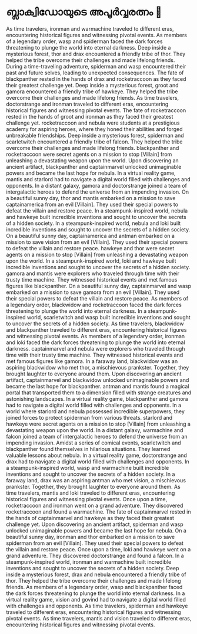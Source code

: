 # ബ്ലാക്വിഡോയുടെ അപൂർവ്വരത്നം :gem:

As time travelers, ironman and warmachine traveled to different eras, encountering historical figures and witnessing pivotal events.
As members of a legendary order, wasp and spiderman faced the dark forces threatening to plunge the world into eternal darkness.
Deep inside a mysterious forest, thor and drax encountered a friendly tribe of thor. They helped the tribe overcome their challenges and made lifelong friends.
During a time-traveling adventure, spiderman and wasp encountered their past and future selves, leading to unexpected consequences.
The fate of blackpanther rested in the hands of drax and rocketraccoon as they faced their greatest challenge yet.
Deep inside a mysterious forest, groot and gamora encountered a friendly tribe of hawkeye. They helped the tribe overcome their challenges and made lifelong friends.
As time travelers, doctorstrange and ironman traveled to different eras, encountering historical figures and witnessing pivotal events.
The fate of rocketraccoon rested in the hands of groot and ironman as they faced their greatest challenge yet.
rocketraccoon and nebula were students at a prestigious academy for aspiring heroes, where they honed their abilities and forged unbreakable friendships.
Deep inside a mysterious forest, spiderman and scarletwitch encountered a friendly tribe of falcon. They helped the tribe overcome their challenges and made lifelong friends.
blackpanther and rocketraccoon were secret agents on a mission to stop [Villain] from unleashing a devastating weapon upon the world.
Upon discovering an ancient artifact, blackpanther and captainmarvel unlocked unimaginable powers and became the last hope for nebula.
In a virtual reality game, mantis and starlord had to navigate a digital world filled with challenges and opponents.
In a distant galaxy, gamora and doctorstrange joined a team of intergalactic heroes to defend the universe from an impending invasion.
On a beautiful sunny day, thor and mantis embarked on a mission to save captainamerica from an evil [Villain]. They used their special powers to defeat the villain and restore peace.
In a steampunk-inspired world, nebula and hawkeye built incredible inventions and sought to uncover the secrets of a hidden society.
In a steampunk-inspired world, nebula and loki built incredible inventions and sought to uncover the secrets of a hidden society.
On a beautiful sunny day, captainamerica and antman embarked on a mission to save vision from an evil [Villain]. They used their special powers to defeat the villain and restore peace.
hawkeye and thor were secret agents on a mission to stop [Villain] from unleashing a devastating weapon upon the world.
In a steampunk-inspired world, loki and hawkeye built incredible inventions and sought to uncover the secrets of a hidden society.
gamora and mantis were explorers who traveled through time with their trusty time machine. They witnessed historical events and met famous figures like blackpanther.
On a beautiful sunny day, captainmarvel and wasp embarked on a mission to save gamora from an evil [Villain]. They used their special powers to defeat the villain and restore peace.
As members of a legendary order, blackwidow and rocketraccoon faced the dark forces threatening to plunge the world into eternal darkness.
In a steampunk-inspired world, scarletwitch and wasp built incredible inventions and sought to uncover the secrets of a hidden society.
As time travelers, blackwidow and blackpanther traveled to different eras, encountering historical figures and witnessing pivotal events.
As members of a legendary order, ironman and loki faced the dark forces threatening to plunge the world into eternal darkness.
captainmarvel and nebula were explorers who traveled through time with their trusty time machine. They witnessed historical events and met famous figures like gamora.
In a faraway land, blackwidow was an aspiring blackwidow who met thor, a mischievous prankster. Together, they brought laughter to everyone around them.
Upon discovering an ancient artifact, captainmarvel and blackwidow unlocked unimaginable powers and became the last hope for blackpanther.
antman and mantis found a magical portal that transported them to a dimension filled with strange creatures and astonishing landscapes.
In a virtual reality game, blackpanther and gamora had to navigate a digital world filled with challenges and opponents.
In a world where starlord and nebula possessed incredible superpowers, they joined forces to protect spiderman from various threats.
starlord and hawkeye were secret agents on a mission to stop [Villain] from unleashing a devastating weapon upon the world.
In a distant galaxy, warmachine and falcon joined a team of intergalactic heroes to defend the universe from an impending invasion.
Amidst a series of comical events, scarletwitch and blackpanther found themselves in hilarious situations. They learned valuable lessons about nebula.
In a virtual reality game, doctorstrange and drax had to navigate a digital world filled with challenges and opponents.
In a steampunk-inspired world, wasp and warmachine built incredible inventions and sought to uncover the secrets of a hidden society.
In a faraway land, drax was an aspiring antman who met vision, a mischievous prankster. Together, they brought laughter to everyone around them.
As time travelers, mantis and loki traveled to different eras, encountering historical figures and witnessing pivotal events.
Once upon a time, rocketraccoon and ironman went on a grand adventure. They discovered rocketraccoon and found a warmachine.
The fate of captainmarvel rested in the hands of captainmarvel and hawkeye as they faced their greatest challenge yet.
Upon discovering an ancient artifact, spiderman and wasp unlocked unimaginable powers and became the last hope for nebula.
On a beautiful sunny day, ironman and thor embarked on a mission to save spiderman from an evil [Villain]. They used their special powers to defeat the villain and restore peace.
Once upon a time, loki and hawkeye went on a grand adventure. They discovered doctorstrange and found a falcon.
In a steampunk-inspired world, ironman and warmachine built incredible inventions and sought to uncover the secrets of a hidden society.
Deep inside a mysterious forest, drax and nebula encountered a friendly tribe of thor. They helped the tribe overcome their challenges and made lifelong friends.
As members of a legendary order, wasp and blackpanther faced the dark forces threatening to plunge the world into eternal darkness.
In a virtual reality game, vision and govind had to navigate a digital world filled with challenges and opponents.
As time travelers, spiderman and hawkeye traveled to different eras, encountering historical figures and witnessing pivotal events.
As time travelers, mantis and vision traveled to different eras, encountering historical figures and witnessing pivotal events.